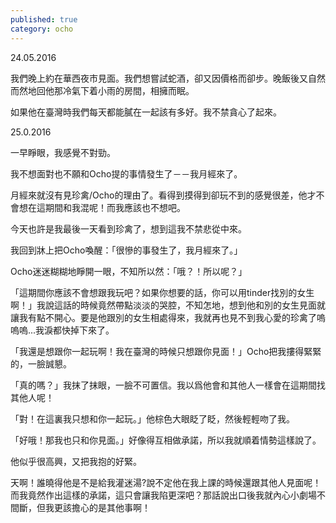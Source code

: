 ```yaml
---
published: true
category: ocho
---
```

24.05.2016

我們晚上約在華西夜市見面。我們想嘗試蛇酒，卻又因價格而卻步。晚飯後又自然而然地回他那冷氣下着小雨的房間，相擁而眠。

如果他在臺灣時我們每天都能膩在一起該有多好。我不禁貪心了起來。

25.0.2016

一早睜眼，我感覺不對勁。

我不想面對也不願和Ocho提的事情發生了－－我月經來了。

月經來就沒有見珍禽/Ocho的理由了。看得到摸得到卻玩不到的感覺很差，他才不會想在這期間和我混呢！而我應該也不想吧。

今天也許是我最後一天看到珍禽了，想到這我不禁悲從中來。

我回到牀上把Ocho喚醒：「很慘的事發生了，我月經來了。」

Ocho迷迷糊糊地睜開一眼，不知所以然：「哦？！所以呢？」

「這期間你應該不會想跟我玩吧？如果你想要的話，你可以用tinder找別的女生啊！」我說這話的時候竟然帶點淡淡的哭腔，不知怎地，想到他和別的女生見面就讓我有點不開心。要是他跟別的女生相處得來，我就再也見不到我心愛的珍禽了嗚嗚嗚...我淚都快掉下來了。

「我還是想跟你一起玩啊！我在臺灣的時候只想跟你見面！」Ocho把我摟得緊緊的，一臉誠懇。

「真的嗎？」我抹了抹眼，一臉不可置信。我以爲他會和其他人一樣會在這期間找其他人呢！

「對！在這裏我只想和你一起玩。」他棕色大眼眨了眨，然後輕輕吻了我。

「好哦！那我也只和你見面。」好像得互相做承諾，所以我就順着情勢這樣說了。

他似乎很高興，又把我抱的好緊。

天啊！誰曉得他是不是給我灌迷湯?說不定他在我上課的時候還跟其他人見面呢！而我竟然作出這樣的承諾，這只會讓我陷更深吧？那話說出口後我就內心小劇場不間斷，但我更該擔心的是其他事啊！
